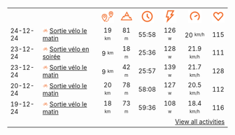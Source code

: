 <table>
    <tr>
        <th></th>
        <th></th>
        <th align="center"><img src="https://raw.githubusercontent.com/robiningelbrecht/strava-activities/master/public/distance.svg" width="30" alt="distance" title="distance"/></th>
        <th align="center"><img src="https://raw.githubusercontent.com/robiningelbrecht/strava-activities/master/public/elevation.svg" width="30" alt="elevation" title="elevation"/></th>
        <th align="center"><img src="https://raw.githubusercontent.com/robiningelbrecht/strava-activities/master/public/time.svg" width="30" alt="time" title="time"/></th>
        <th align="center"><img src="https://raw.githubusercontent.com/robiningelbrecht/strava-activities/master/public/average-watt.svg" width="30" alt="average watts" title="average watts"/></th>
        <th align="center"><img src="https://raw.githubusercontent.com/robiningelbrecht/strava-activities/master/public/average-speed.svg" width="30" alt="average speed" title="average speed"/></th>
        <th align="center"><img src="https://raw.githubusercontent.com/robiningelbrecht/strava-activities/master/public/heart-rate.svg" width="30" alt="average heart rate" title="average heart rate"/></th>
    </tr>
            <tr>
            <td>24-12-24</td>
            <td>
                <img src="https://raw.githubusercontent.com/robiningelbrecht/strava-activities/master/public/activity-ride.svg" width="12" alt="Sortie vélo le matin" title="Sortie vélo le matin"/>
<a href="https://www.strava.com/activities/13181348422" title="Kcal: 455 | Gear: None ">Sortie vélo le matin</a>
            </td>
            <td align="center">19 <sup><sub>km</sub></sup></td>
            <td align="center">81 <sup><sub>m</sub></sup></td>
            <td align="center">55:58</td>
            <td align="center">126 <sup><sub>w</sub></sup></td>
            <td align="center">20 <sup><sub>km/h</sub></sup></td>
            <td align="center">115</td>
        </tr>
            <tr>
            <td>23-12-24</td>
            <td>
                <img src="https://raw.githubusercontent.com/robiningelbrecht/strava-activities/master/public/activity-ride.svg" width="12" alt="Sortie vélo en soirée" title="Sortie vélo en soirée"/>
<a href="https://www.strava.com/activities/13176114821" title="Kcal: 187 | Gear: None ">Sortie vélo en soirée</a>
            </td>
            <td align="center">9 <sup><sub>km</sub></sup></td>
            <td align="center">18 <sup><sub>m</sub></sup></td>
            <td align="center">25:36</td>
            <td align="center">128 <sup><sub>w</sub></sup></td>
            <td align="center">21.9 <sup><sub>km/h</sub></sup></td>
            <td align="center">111</td>
        </tr>
            <tr>
            <td>23-12-24</td>
            <td>
                <img src="https://raw.githubusercontent.com/robiningelbrecht/strava-activities/master/public/activity-ride.svg" width="12" alt="Sortie vélo le matin" title="Sortie vélo le matin"/>
<a href="https://www.strava.com/activities/13173468078" title="Kcal: 267 | Gear: None ">Sortie vélo le matin</a>
            </td>
            <td align="center">9 <sup><sub>km</sub></sup></td>
            <td align="center">42 <sup><sub>m</sub></sup></td>
            <td align="center">25:57</td>
            <td align="center">139 <sup><sub>w</sub></sup></td>
            <td align="center">21.7 <sup><sub>km/h</sub></sup></td>
            <td align="center">128</td>
        </tr>
            <tr>
            <td>20-12-24</td>
            <td>
                <img src="https://raw.githubusercontent.com/robiningelbrecht/strava-activities/master/public/activity-ride.svg" width="12" alt="Sortie vélo le matin" title="Sortie vélo le matin"/>
<a href="https://www.strava.com/activities/13156118221" title="Kcal: 436 | Gear: None ">Sortie vélo le matin</a>
            </td>
            <td align="center">20 <sup><sub>km</sub></sup></td>
            <td align="center">78 <sup><sub>m</sub></sup></td>
            <td align="center">58:08</td>
            <td align="center">127 <sup><sub>w</sub></sup></td>
            <td align="center">20.5 <sup><sub>km/h</sub></sup></td>
            <td align="center">112</td>
        </tr>
            <tr>
            <td>19-12-24</td>
            <td>
                <img src="https://raw.githubusercontent.com/robiningelbrecht/strava-activities/master/public/activity-ride.svg" width="12" alt="Sortie vélo le matin" title="Sortie vélo le matin"/>
<a href="https://www.strava.com/activities/13151795619" title="Kcal: 487 | Gear: None ">Sortie vélo le matin</a>
            </td>
            <td align="center">18 <sup><sub>km</sub></sup></td>
            <td align="center">73 <sup><sub>m</sub></sup></td>
            <td align="center">59:36</td>
            <td align="center">108 <sup><sub>w</sub></sup></td>
            <td align="center">18.4 <sup><sub>km/h</sub></sup></td>
            <td align="center">116</td>
        </tr>
                <tr>
            <td colspan="8" align="right"><a href="https://github.com/robiningelbrecht/strava-activities#activities">View all activities</a></td>
        </tr>
    </table>
